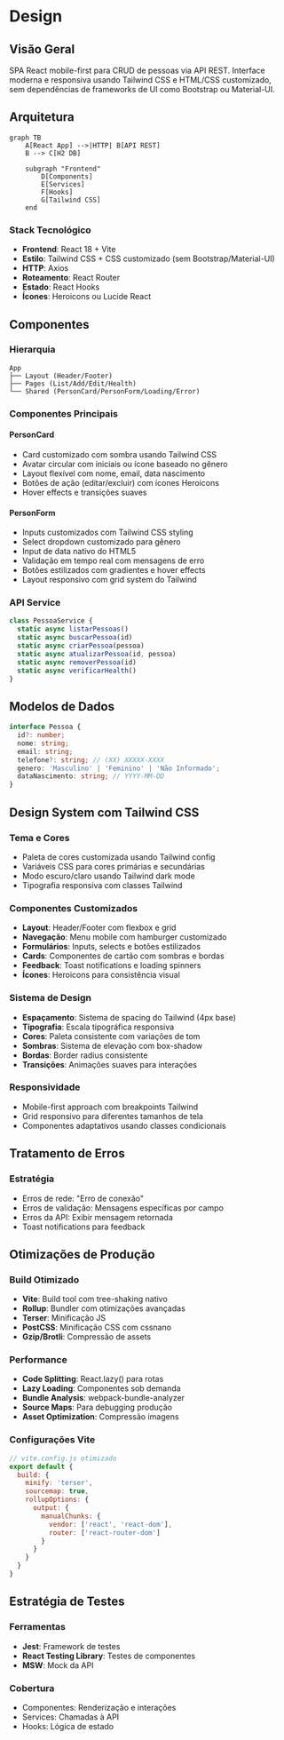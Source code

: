 # Design

## Visão Geral

SPA React mobile-first para CRUD de pessoas via API REST. Interface moderna e responsiva usando Tailwind CSS e HTML/CSS customizado, sem dependências de frameworks de UI como Bootstrap ou Material-UI.

## Arquitetura

```mermaid
graph TB
    A[React App] -->|HTTP| B[API REST]
    B --> C[H2 DB]
    
    subgraph "Frontend"
        D[Components]
        E[Services]
        F[Hooks]
        G[Tailwind CSS]
    end
```

### Stack Tecnológico

- **Frontend**: React 18 + Vite
- **Estilo**: Tailwind CSS + CSS customizado (sem Bootstrap/Material-UI)
- **HTTP**: Axios
- **Roteamento**: React Router
- **Estado**: React Hooks
- **Ícones**: Heroicons ou Lucide React

## Componentes

### Hierarquia
```
App
├── Layout (Header/Footer)
├── Pages (List/Add/Edit/Health)
└── Shared (PersonCard/PersonForm/Loading/Error)
```

### Componentes Principais

#### PersonCard
- Card customizado com sombra usando Tailwind CSS
- Avatar circular com iniciais ou ícone baseado no gênero
- Layout flexível com nome, email, data nascimento
- Botões de ação (editar/excluir) com ícones Heroicons
- Hover effects e transições suaves

#### PersonForm
- Inputs customizados com Tailwind CSS styling
- Select dropdown customizado para gênero
- Input de data nativo do HTML5
- Validação em tempo real com mensagens de erro
- Botões estilizados com gradientes e hover effects
- Layout responsivo com grid system do Tailwind

### API Service
```javascript
class PessoaService {
  static async listarPessoas()
  static async buscarPessoa(id)
  static async criarPessoa(pessoa)
  static async atualizarPessoa(id, pessoa)
  static async removerPessoa(id)
  static async verificarHealth()
}
```

## Modelos de Dados

```typescript
interface Pessoa {
  id?: number;
  nome: string;
  email: string;
  telefone?: string; // (XX) XXXXX-XXXX
  genero: 'Masculino' | 'Feminino' | 'Não Informado';
  dataNascimento: string; // YYYY-MM-DD
}
```

## Design System com Tailwind CSS

### Tema e Cores
- Paleta de cores customizada usando Tailwind config
- Variáveis CSS para cores primárias e secundárias
- Modo escuro/claro usando Tailwind dark mode
- Tipografia responsiva com classes Tailwind

### Componentes Customizados
- **Layout**: Header/Footer com flexbox e grid
- **Navegação**: Menu mobile com hamburger customizado
- **Formulários**: Inputs, selects e botões estilizados
- **Cards**: Componentes de cartão com sombras e bordas
- **Feedback**: Toast notifications e loading spinners
- **Ícones**: Heroicons para consistência visual

### Sistema de Design
- **Espaçamento**: Sistema de spacing do Tailwind (4px base)
- **Tipografia**: Escala tipográfica responsiva
- **Cores**: Paleta consistente com variações de tom
- **Sombras**: Sistema de elevação com box-shadow
- **Bordas**: Border radius consistente
- **Transições**: Animações suaves para interações

### Responsividade
- Mobile-first approach com breakpoints Tailwind
- Grid responsivo para diferentes tamanhos de tela
- Componentes adaptativos usando classes condicionais

## Tratamento de Erros

### Estratégia
- Erros de rede: "Erro de conexão"
- Erros de validação: Mensagens específicas por campo
- Erros da API: Exibir mensagem retornada
- Toast notifications para feedback

## Otimizações de Produção

### Build Otimizado
- **Vite**: Build tool com tree-shaking nativo
- **Rollup**: Bundler com otimizações avançadas
- **Terser**: Minificação JS
- **PostCSS**: Minificação CSS com cssnano
- **Gzip/Brotli**: Compressão de assets

### Performance
- **Code Splitting**: React.lazy() para rotas
- **Lazy Loading**: Componentes sob demanda
- **Bundle Analysis**: webpack-bundle-analyzer
- **Source Maps**: Para debugging produção
- **Asset Optimization**: Compressão imagens

### Configurações Vite
```javascript
// vite.config.js otimizado
export default {
  build: {
    minify: 'terser',
    sourcemap: true,
    rollupOptions: {
      output: {
        manualChunks: {
          vendor: ['react', 'react-dom'],
          router: ['react-router-dom']
        }
      }
    }
  }
}
```

## Estratégia de Testes

### Ferramentas
- **Jest**: Framework de testes
- **React Testing Library**: Testes de componentes
- **MSW**: Mock da API

### Cobertura
- Componentes: Renderização e interações
- Services: Chamadas à API
- Hooks: Lógica de estado